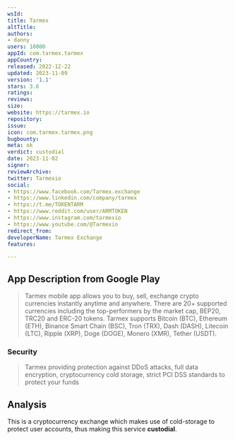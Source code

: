 ```yaml
---
wsId: 
title: Tarmex
altTitle: 
authors:
- danny
users: 10000
appId: com.tarmex.tarmex
appCountry: 
released: 2022-12-22
updated: 2023-11-09
version: '1.1'
stars: 3.6
ratings: 
reviews: 
size: 
website: https://tarmex.io
repository: 
issue: 
icon: com.tarmex.tarmex.png
bugbounty: 
meta: ok
verdict: custodial
date: 2023-11-02
signer: 
reviewArchive: 
twitter: Tarmexio
social:
- https://www.facebook.com/Tarmex.exchange
- https://www.linkedin.com/company/tarmex
- https://t.me/TOKENTARM
- https://www.reddit.com/user/ARMTOKEN
- https://www.instagram.com/tarmexio
- https://www.youtube.com/@Tarmexio
redirect_from: 
developerName: Tarmex Exchange
features: 

---
```


## App Description from Google Play

> Tarmex mobile app allows you to buy, sell, exchange crypto currencies instantly anytime and anywhere. There are 20+ supported currencies including the top-performers by the market cap, BEP20, TRC20 and ERC-20 tokens. Tarmex supports Bitcoin (BTC), Ethereum (ETH), Binance Smart Chain (BSC), Tron (TRX), Dash (DASH), Litecoin (LTC), Ripple (XRP), Doge (DOGE), Monero (XMR), Tether (USDT).

### Security

> Tarmex providing protection against DDoS attacks, full data encryption, cryptocurrency cold storage, strict PCI DSS standards to protect your funds

## Analysis 

This is a cryptocurrency exchange which makes use of cold-storage to protect user accounts, thus making this service **custodial**. 
